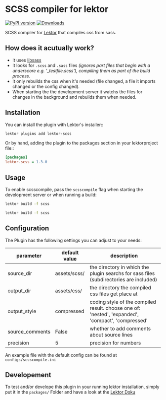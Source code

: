  SCSS compiler for lektor
=============================
[![PyPI version](https://badge.fury.io/py/lektor-scss.svg)](https://badge.fury.io/py/lektor-scss)
[![Downloads](https://pepy.tech/badge/lektor-scss)](https://pepy.tech/project/lektor-scss)

SCSS compiler for [Lektor](https://getlektor.com) that compiles css from sass.

 How does it acutually work?
----------------------------
 + It uses [libsass](https://github.com/sass/libsass-python) 
 + It looks for ``.scss`` and ``.sass`` files *(ignores part files that begin with a underscore e.g. '_testfile.scss'), compiling them as part of the build process.*
 + It only rebuilds the css when it's needed (file changed, a file it imports changed or the config changed).
 + When starting the the development server it watchs the files for changes in the background and rebuilds them when needed.

 Installation
-------------
You can install the plugin with Lektor's installer::
```bash
lektor plugins add lektor-scss
```

Or by hand, adding the plugin to the packages section in your lektorproject file::
```ini
[packages]
lektor-scss = 1.3.0
```
 Usage
------
To enable scsscompile, pass the ``scsscompile`` flag when starting the development
server or when running a build:
```bash
lektor build -f scss
```
```bash
lektor build -f scss
```

 Configuration
-------------
The Plugin has the following settings you can adjust to your needs:

|parameter      |default value      |description                                                                                       |
|---------------|-------------------|--------------------------------------------------------------------------------------------------|
|source_dir     |assets/scss/       | the directory in which the plugin searchs for sass files (subdirectories are included)           |
|output_dir     |assets/css/        | the directory the compiled css files get place at                                                |
|output_style   |compressed         | coding style of the compiled result. choose one of: 'nested', 'expanded', 'compact', 'compressed'|
|source_comments|False              | whether to add comments about source lines                                                       |
|precision      |5                  | precision for numbers                                                                            |

An example file with the default config can be found at ``configs/scsscompile.ini``

 Developement
-------------
To test and/or develope this plugin in your running lektor installation, simply put it in the ``packages/`` Folder and have a look at the [Lektor Doku](https://www.getlektor.com/docs/plugins/dev/)
